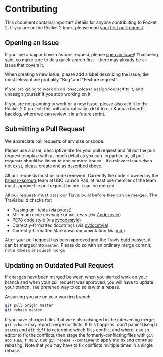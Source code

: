 # Contributing

This document contains important details for anyone contributing to Rocket 2.
If you are on the Rocket 2 team, please read [your first pull request][prs].

## Opening an Issue

If you see a bug or have a feature request, please [open an issue](https://github.com/ubclaunchpad/rocket2/issues)!
That being said, do make sure to do a quick search first - there may
already be an issue that covers it.

When creating a new issue, please add a label describing the issue;
the most relevant are probably "Bug" and "Feature request".

If you are going to work on an issue, please assign yourself to it,
and unassign yourself if you stop working on it.

If you are not planning to work on a new issue, please also add it
to the Rocket 2.0 project; this will automatically add it to our
Kanban board's backlog, where we can review it in a future sprint.

## Submitting a Pull Request

We appreciate pull requests of any size or scope.

Please use a clear, descriptive title for your pull request and fill
out the pull request template with as much detail as you can. In
particular, all pull requests should be linked to one or more
issues - if a relevant issue does not exist, please create one as
described above.

All pull requests must be code reviewed. Currently the code is owned by the
[brussel-sprouts](https://github.com/orgs/ubclaunchpad/teams/brussel-sprouts)
team at UBC Launch Pad; at least one member of the team must approve the pull
request before it can be merged.

All pull requests must pass our Travis build before they can be merged.
The Travis build checks for:

* Passing unit tests (via [pytest](https://pytest.org))
* Minimum code coverage of unit tests (via [Codecov.io](https://codecov.io/))
* PEP8 code style (via [pycodestyle](http://pycodestyle.pycqa.org/en/latest/))
* Correctly-formatted docstrings (via [pydocstyle](http://www.pydocstyle.org/en/2.1.1/))
* Correctly-formatted Markdown documentation (via [mdl](https://github.com/markdownlint/markdownlint))

After your pull request has been approved and the Travis build passes,
it can be merged into `master`. Please do so with an ordinary merge commit,
not a rebase or squash merge.

## Updating an Outdated Pull Request

If changes have been merged between when you started work on your branch and when
your pull request was approved, you will have to update your branch.
The preferred way to do so is with a rebase.

Assuming you are on your working branch:

```bash
git pull origin master
git rebase master
```

If you have changed files that were also changed in the intervening merge,
`git rebase` may report merge conflicts. If this happens, don't panic!
Use `git status` and `git diff` to determine which files conflict and where,
use an editor to fix the conflicts, then stage the formerly-conflicting files
with `git add FILE`. Finally, use `git rebase --continue` to apply the fix and
continue rebasing. Note that you may have to fix conflicts multiple times
in a single rebase.

[prs]: https://rocket2.rtfd.io/en/latest/docs/MyFirstPullRequest.html
